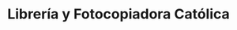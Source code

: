 ---
title: "Librería y Fotocopiadora Católica"
url: /cochabamba/libreria-y-fotocopiadora-catolica/
shop: Schreibwaren
---